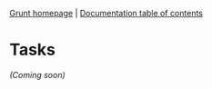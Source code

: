 [Grunt homepage](https://github.com/cowboy/grunt) | [Documentation table of contents](toc.md)

# Tasks

_(Coming soon)_
